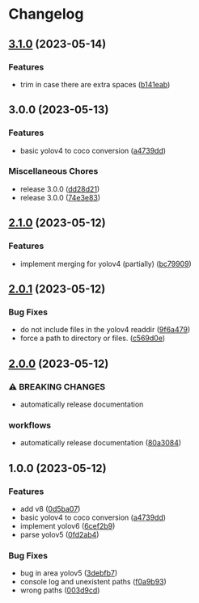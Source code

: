 # Changelog

## [3.1.0](https://github.com/santimirandarp/yolo2coco/compare/v3.0.0...v3.1.0) (2023-05-14)


### Features

* trim in case there are extra spaces ([b141eab](https://github.com/santimirandarp/yolo2coco/commit/b141eabbee9fa30775a7aebd95daf5a5287d75c0))

## 3.0.0 (2023-05-13)


### Features

* basic yolov4 to coco conversion ([a4739dd](https://github.com/santimirandarp/yolo2coco/commit/a4739dd26d7b29dc510033a4292fec8419aa75b1))


### Miscellaneous Chores

* release 3.0.0 ([dd28d21](https://github.com/santimirandarp/yolo2coco/commit/dd28d2154c8c5e71ca0b310c699643f376f03291))
* release 3.0.0 ([74e3e83](https://github.com/santimirandarp/yolo2coco/commit/74e3e83dece574012a5d802a724b01c88088f5b3))

## [2.1.0](https://github.com/santimirandarp/yolo2coco/compare/v2.0.1...v2.1.0) (2023-05-12)


### Features

* implement merging for yolov4 (partially) ([bc79909](https://github.com/santimirandarp/yolo2coco/commit/bc799093606bdae1900ba5d1e52f31b6b7d2bb76))

## [2.0.1](https://github.com/santimirandarp/yolo2coco/compare/v2.0.0...v2.0.1) (2023-05-12)


### Bug Fixes

* do not include files in the yolov4 readdir ([9f6a479](https://github.com/santimirandarp/yolo2coco/commit/9f6a47973aeca2082e94bc7a3ef5b67d6d50867f))
* force a path to directory or files. ([c569d0e](https://github.com/santimirandarp/yolo2coco/commit/c569d0e96b25003a91f7dad503471981e16e0085))

## [2.0.0](https://github.com/santimirandarp/yolo2coco/compare/v1.0.0...v2.0.0) (2023-05-12)


### ⚠ BREAKING CHANGES

* automatically release documentation

### workflows

* automatically release documentation ([80a3084](https://github.com/santimirandarp/yolo2coco/commit/80a3084950283028d5b7fbe4d8c6ff9544a83e50))

## 1.0.0 (2023-05-12)


### Features

* add v8 ([0d5ba07](https://github.com/santimirandarp/yolo2coco/commit/0d5ba0791ac1db9f11d98747cb1ea4a3c21c03c9))
* basic yolov4 to coco conversion ([a4739dd](https://github.com/santimirandarp/yolo2coco/commit/a4739dd26d7b29dc510033a4292fec8419aa75b1))
* implement yolov6 ([6cef2b9](https://github.com/santimirandarp/yolo2coco/commit/6cef2b9c0888c66edba8bee19c4001919adfa231))
* parse yolov5 ([0fd2ab4](https://github.com/santimirandarp/yolo2coco/commit/0fd2ab4982c9869c0387e897feaa7a22a27b130a))


### Bug Fixes

* bug in area yolov5 ([3debfb7](https://github.com/santimirandarp/yolo2coco/commit/3debfb76a1e3a051ba115727c6a0d4077b8fa673))
* console log and unexistent paths ([f0a9b93](https://github.com/santimirandarp/yolo2coco/commit/f0a9b930aaf5db41db0ae62aadaa57ccd38930a2))
* wrong paths ([003d9cd](https://github.com/santimirandarp/yolo2coco/commit/003d9cd2e4be88c76919d7a2f251f0cfbb1e7a63))
